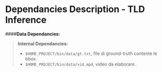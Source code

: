# Dependancies Description - TLD Inference

####**Data Dependancies:**
> **Internal Dependancies:**
> * `$HOME_PROJECT/bin/data/gt.txt`, file di ground-truth contente le bbox.
> * `$HOME_PROJECT/bin/data/vid.mp4`, video da elaborare.


